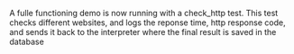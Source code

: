 A fulle functioning demo is now running with a check_http test. This test checks different websites, and logs the reponse time, http response code,
and sends it back to the interpreter where the final result is saved in the database 